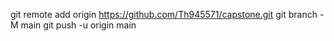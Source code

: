 git remote add origin https://github.com/Th945571/capstone.git
git branch -M main
git push -u origin main